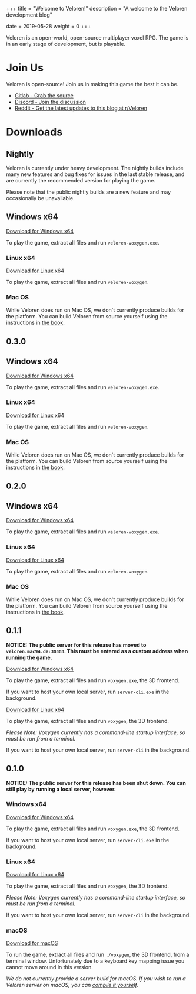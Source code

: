 +++
title = "Welcome to Veloren!"
description = "A welcome to the Veloren development blog"

date = 2019-05-28
weight = 0
+++

Veloren is an open-world, open-source multiplayer voxel RPG. The game is in an early stage of development, but is playable.

# Join Us

Veloren is open-source! Join us in making this game the best it can be.

* [Gitlab - Grab the source](https://gitlab.com/veloren/veloren)
* [Discord - Join the discussion](https://discord.gg/ecUxc9N)
* [Reddit - Get the latest updates to this blog at r/Veloren](https://www.reddit.com/r/Veloren/)

# Downloads

## Nightly

Veloren is currently under heavy development. The nightly builds include many new features and bug fixes for issues in the last stable release, and are currently the recommended version for playing the game.  

Please note that the public nightly builds are a new feature and may occasionally be unavailable.

## Windows x64

[Download for Windows x64](https://www.airshipper.songtronix.com/latest/windows)

To play the game, extract all files and run `veloren-voxygen.exe`.

### Linux x64

[Download for Linux x64](https://www.airshipper.songtronix.com/latest/linux)

To play the game, extract all files and run `veloren-voxygen`.

### Mac OS

While Veloren does run on Mac OS, we don't currently produce builds for the platform. You can build Veloren from source yourself using the instructions in [the book](https://book.veloren.net).

## 0.3.0

## Windows x64

[Download for Windows x64](https://gitlab.com/veloren/veloren/-/jobs/265513559/artifacts/raw/optional-release-windows-debug.zip)

To play the game, extract all files and run `veloren-voxygen.exe`.

### Linux x64

[Download for Linux x64](https://gitlab.com/veloren/veloren/-/jobs/265513558/artifacts/raw/optional-release-linux-debug.tar.bz2)

To play the game, extract all files and run `veloren-voxygen`.

### Mac OS

While Veloren does run on Mac OS, we don't currently produce builds for the platform. You can build Veloren from source yourself using the instructions in [the book](https://book.veloren.net).

## 0.2.0

## Windows x64

[Download for Windows x64](https://gitlab.com/veloren/veloren/-/jobs/220570218/artifacts/raw/commit-windows-debug.zip)

To play the game, extract all files and run `veloren-voxygen.exe`.

### Linux x64

[Download for Linux x64](https://gitlab.com/veloren/veloren/-/jobs/220570217/artifacts/raw/commit-linux-debug.tar.bz2)

To play the game, extract all files and run `veloren-voxygen`.

### Mac OS

While Veloren does run on Mac OS, we don't currently produce builds for the platform. You can build Veloren from source yourself using the instructions in [the book](https://book.veloren.net).

## 0.1.1

**NOTICE: The public server for this release has moved to `veloren.mac94.de:38888`. This must be entered as a custom address when running the game.**

[Download for Windows x64](https://gitlab.com/veloren/game/-/jobs/artifacts/master/download?job=nightly-windows-debug)

To play the game, extract all files and run `voxygen.exe`, the 3D frontend.

If you want to host your own local server, run `server-cli.exe` in the background.

[Download for Linux x64](https://gitlab.com/veloren/game/-/jobs/artifacts/master/download?job=nightly-linux-debug)

To play the game, extract all files and run `voxygen`, the 3D frontend.

*Please Note: Voxygen currently has a command-line startup interface, so must be run from a terminal.*

If you want to host your own local server, run `server-cli` in the background.

## 0.1.0

**NOTICE: The public server for this release has been shut down. You can still play by running a local server, however.**

### Windows x64

[Download for Windows x64](https://gitlab.com/veloren/game/-/jobs/artifacts/v0.1.0/download?job=stable-windows-optimized)

To play the game, extract all files and run `voxygen.exe`, the 3D frontend.

If you want to host your own local server, run `server-cli.exe` in the background.

### Linux x64

[Download for Linux x64](https://gitlab.com/veloren/game/-/jobs/artifacts/v0.1.0/download?job=stable-linux-optimized)

To play the game, extract all files and run `voxygen`, the 3D frontend.

*Please Note: Voxygen currently has a command-line startup interface, so must be run from a terminal.*

If you want to host your own local server, run `server-cli` in the background.

### macOS

[Download for macOS](/download/macos.zip)

To run the game, extract all files and run `./voxygen`, the 3D frontend, from a terminal window.
Unfortunately due to a keyboard key mapping issue you cannot move around in this version.

*We do not currently provide a server build for macOS. If you wish to run a Veloren server on macOS, you can [compile it yourself](https://gitlab.com/veloren/game/wikis/Developer's-Corner/Introduction).*
